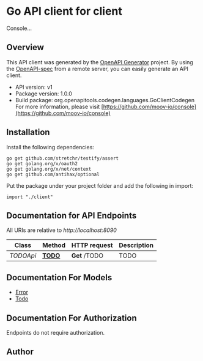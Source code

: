 # Go API client for client

Console...

## Overview
This API client was generated by the [OpenAPI Generator](https://openapi-generator.tech) project.  By using the [OpenAPI-spec](https://www.openapis.org/) from a remote server, you can easily generate an API client.

- API version: v1
- Package version: 1.0.0
- Build package: org.openapitools.codegen.languages.GoClientCodegen
For more information, please visit [https://github.com/moov-io/console](https://github.com/moov-io/console)

## Installation

Install the following dependencies:

```shell
go get github.com/stretchr/testify/assert
go get golang.org/x/oauth2
go get golang.org/x/net/context
go get github.com/antihax/optional
```

Put the package under your project folder and add the following in import:

```golang
import "./client"
```

## Documentation for API Endpoints

All URIs are relative to *http://localhost:8090*

Class | Method | HTTP request | Description
------------ | ------------- | ------------- | -------------
*TODOApi* | [**TODO**](docs/TODOApi.md#todo) | **Get** /TODO | TODO


## Documentation For Models

 - [Error](docs/Error.md)
 - [Todo](docs/Todo.md)


## Documentation For Authorization

 Endpoints do not require authorization.


## Author



